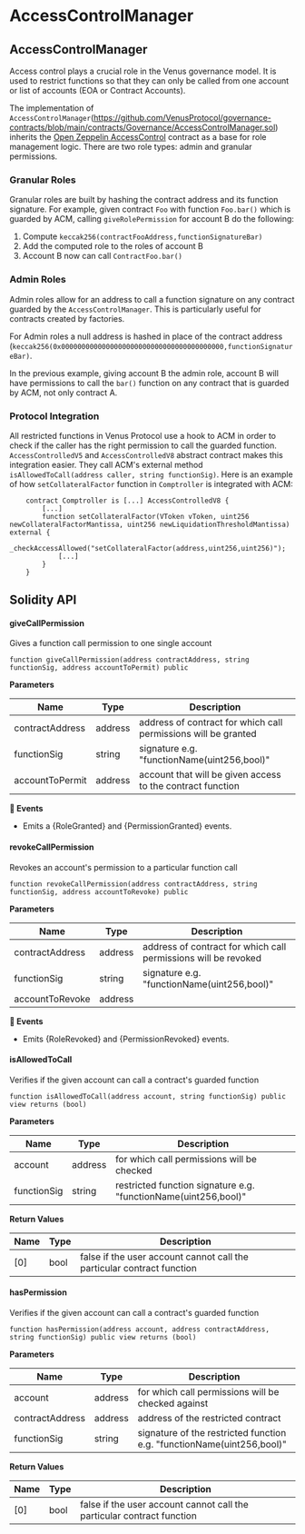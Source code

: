# AccessControlManager

## AccessControlManager

Access control plays a crucial role in the Venus governance model. It is used to restrict functions so that they can only be called from one account or list of accounts (EOA or Contract Accounts).

The implementation of `AccessControlManager`(https://github.com/VenusProtocol/governance-contracts/blob/main/contracts/Governance/AccessControlManager.sol) inherits the [Open Zeppelin AccessControl](https://github.com/OpenZeppelin/openzeppelin-contracts/blob/master/contracts/access/AccessControl.sol) contract as a base for role management logic. There are two role types: admin and granular permissions.

### Granular Roles

Granular roles are built by hashing the contract address and its function signature. For example, given contract `Foo` with function `Foo.bar()` which is guarded by ACM, calling `giveRolePermission` for account B do the following:

1. Compute `keccak256(contractFooAddress,functionSignatureBar)`
2. Add the computed role to the roles of account B
3. Account B now can call `ContractFoo.bar()`

### Admin Roles

Admin roles allow for an address to call a function signature on any contract guarded by the `AccessControlManager`. This is particularly useful for contracts created by factories.

For Admin roles a null address is hashed in place of the contract address (`keccak256(0x0000000000000000000000000000000000000000,functionSignatureBar)`.

In the previous example, giving account B the admin role, account B will have permissions to call the `bar()` function on any contract that is guarded by ACM, not only contract A.

### Protocol Integration

All restricted functions in Venus Protocol use a hook to ACM in order to check if the caller has the right permission to call the guarded function. `AccessControlledV5` and `AccessControlledV8` abstract contract makes this integration easier. They call ACM's external method `isAllowedToCall(address caller, string functionSig)`. Here is an example of how `setCollateralFactor` function in `Comptroller` is integrated with ACM:

```solidity
    contract Comptroller is [...] AccessControlledV8 {
        [...]
        function setCollateralFactor(VToken vToken, uint256 newCollateralFactorMantissa, uint256 newLiquidationThresholdMantissa) external {
            _checkAccessAllowed("setCollateralFactor(address,uint256,uint256)");
            [...]
        }
    }
```

## Solidity API

#### giveCallPermission

Gives a function call permission to one single account

```solidity
function giveCallPermission(address contractAddress, string functionSig, address accountToPermit) public
```

**Parameters**

| Name            | Type    | Description                                                    |
| --------------- | ------- | -------------------------------------------------------------- |
| contractAddress | address | address of contract for which call permissions will be granted |
| functionSig     | string  | signature e.g. "functionName(uint256,bool)"                    |
| accountToPermit | address | account that will be given access to the contract function     |

**📅 Events**

* Emits a {RoleGranted} and {PermissionGranted} events.



#### revokeCallPermission

Revokes an account's permission to a particular function call

```solidity
function revokeCallPermission(address contractAddress, string functionSig, address accountToRevoke) public
```

**Parameters**

| Name            | Type    | Description                                                    |
| --------------- | ------- | -------------------------------------------------------------- |
| contractAddress | address | address of contract for which call permissions will be revoked |
| functionSig     | string  | signature e.g. "functionName(uint256,bool)"                    |
| accountToRevoke | address |                                                                |

**📅 Events**

* Emits {RoleRevoked} and {PermissionRevoked} events.



#### isAllowedToCall

Verifies if the given account can call a contract's guarded function

```solidity
function isAllowedToCall(address account, string functionSig) public view returns (bool)
```

**Parameters**

| Name        | Type    | Description                                                     |
| ----------- | ------- | --------------------------------------------------------------- |
| account     | address | for which call permissions will be checked                      |
| functionSig | string  | restricted function signature e.g. "functionName(uint256,bool)" |

**Return Values**

| Name | Type | Description                                                            |
| ---- | ---- | ---------------------------------------------------------------------- |
| \[0] | bool | false if the user account cannot call the particular contract function |



#### hasPermission

Verifies if the given account can call a contract's guarded function

```solidity
function hasPermission(address account, address contractAddress, string functionSig) public view returns (bool)
```

**Parameters**

| Name            | Type    | Description                                                            |
| --------------- | ------- | ---------------------------------------------------------------------- |
| account         | address | for which call permissions will be checked against                     |
| contractAddress | address | address of the restricted contract                                     |
| functionSig     | string  | signature of the restricted function e.g. "functionName(uint256,bool)" |

**Return Values**

| Name | Type | Description                                                            |
| ---- | ---- | ---------------------------------------------------------------------- |
| \[0] | bool | false if the user account cannot call the particular contract function |

